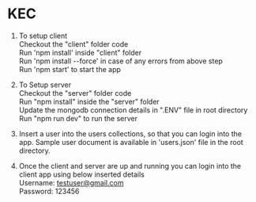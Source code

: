# KEC

1. To setup client<br />
  Checkout the "client" folder code<br />
  Run 'npm install' inside "client" folder<br />
  Run 'npm install --force' in case of any errors from above step<br />
  Run 'npm start' to start the app<br />

2. To Setup server <br />
  Checkout the "server" folder code<br />
  Run "npm install" inside the "server" folder<br />
  Update the mongodb connection details in ".ENV" file in root directory<br />
  Run "npm run dev" to run the server<br />

3. Insert a user into the users collections, so that you can login into the app. Sample user document is available in 'users.json' file in the root directory.<br />
4. Once the client and server are up and running you can login into the client app using below inserted details<br />
  Username: testuser@gmail.com<br />
  Password: 123456<br />
